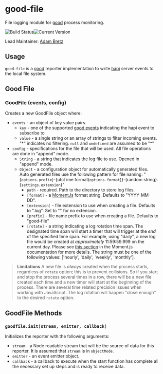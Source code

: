 # good-file

File logging module for [good](https://github.com/hapijs/good) process monitoring.

![Build Status](https://travis-ci.org/hapijs/good-file.svg?branch=master)![Current Version](https://img.shields.io/npm/v/good-file.svg)

Lead Maintainer: [Adam Bretz](https://github.com/arb)

## Usage

`good-file` is a [good](https://github.com/hapijs/good) reporter implementation to write [hapi](http://hapijs.com/) server events to the local file system.

## Good File
### GoodFile (events, config)

Creates a new GoodFile object where:

- `events` - an object of key value pairs.
	- `key` - one of the supported [good events](https://github.com/hapijs/good) indicating the hapi event to subscribe to
	- `value` - a single string or an array of strings to filter incoming events. "\*" indicates no filtering. `null` and `undefined` are assumed to be "\*"
- `config` - specifications for the file that will be used. All file operations are done in "append" mode.
	- `String` - a string that indicates the log file to use. Opened in "append" mode.
	- `Object` - a configuration object for automatically generated files. Auto generated files use the following pattern for file naming: "{`options.prefix`}-{utcTime.format(`options.format`)}-{random string}.{`settings.extension`}"
	 	- `path` - required. Path to the directory to store log files.
	 	- `[format]` - a [MomentJs](http://momentjs.com/docs/#/displaying/format/) format string. Defaults to "YYYY-MM-DD".
	 	- `[extension]` - file extension to use when creating a file. Defaults to ".log". Set to "" for no extension.
	 	- `[prefix]` - file name prefix to use when creating a file. Defaults to "good-file"
	 	- `[rotate]` - a string indicating a log rotation time span. The designated time span will start a timer that will trigger at the *end* of the specified time span. For example, using "daily", a new log file would be created at *approximately* 11:59:59.999 on the current day. Please see [this section](http://momentjs.com/docs/#/manipulating/end-of/) in the Moment.js documentation for more details. The string must be one of the following values: ['hourly', 'daily', 'weekly', 'monthly'].
> **Limitations** A new file is *always* created when the process starts, regardless of `rotate` option; this is to prevent collisions. So if you start and stop the process several times in a row, there will be a new file created each time and a new timer will start at the beginning of the process. There are several time related precision issues when working with JavaScript. The log rotation will happen "close enough" to the desired `rotate` option.

## GoodFile Methods
### `goodfile.init(stream, emitter, callback)`
Initializes the reporter with the following arguments:

- `stream` - a Node readable stream that will be the source of data for this reporter. It is assumed that `stream` is in `objectMode`.
- `emitter` - an event emitter object.
- `callback` - a callback to execute when the start function has complete all the necessary set up steps and is ready to receive data.
